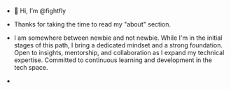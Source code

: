 - 👋 Hi, I’m @fightfly

- Thanks for taking the time to read my "about" section.
- I am somewhere between newbie and not newbie. While I'm in the initial stages of this path, I bring a dedicated mindset and a strong foundation. Open to insights, mentorship, and collaboration as I expand my technical expertise. Committed to continuous learning and development in the tech space.
- 
<!---
FightFly/FightFly is a ✨ special ✨ repository because its `README.md` (this file) appears on your GitHub profile.
You can click the Preview link to take a look at your changes.
--->
